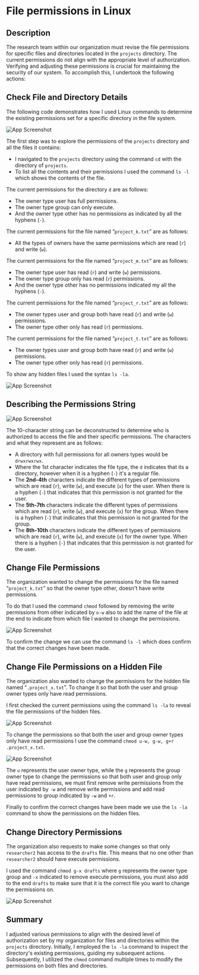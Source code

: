 
# File permissions in Linux



## Description
The research team within our organization must revise the file permissions for specific files and directories located in the `projects` directory. The current permissions do not align with the appropriate level of authorization. Verifying and adjusting these permissions is crucial for maintaining the security of our system. To accomplish this, I undertook the following actions:

## Check File and Directory Details
The following code demonstrates how I used Linux commands to determine the existing permissions set for a specific directory in the file system.


![App Screenshot](https://i.imgur.com/wfYzAFF.jpg)

The first step was to explore the permissions of the  `projects`  directory and all the files it contains:
- I navigated to the `projects` directory using the command `cd`  with the directory of `projects`.
- To list all the contents and their permissions I used the command  `ls -l` which shows the contents of the file. 

The current permissions for the directory `d`  are as follows: 
- The owner type user has full permissions.
- The owner type group can only execute.
- And the owner type other has no permissions as indicated by all the hyphens (`-`).

The current permissions for the file named “`project_k.txt`” are as follows:
- All the types of owners have the same permissions which are read (`r`) and write (`w`).

The current permissions for the file named “`project_m.txt`” are as follows:
- The owner type user has read (`r`) and write (`w`) permissions.
- The owner type group only has  read (`r`) permissions.
- And the owner type other has no permissions indicated my all the hyphens (`-`).

The current permissions for the file named “`project_r.txt`” are as follows:
- The owner types user and group both have read (`r`) and write (`w`) permissions.
- The owner type other only has read (`r`) permissions.

The current permissions for the file named “`project_t.txt`” are as follows:
- The owner types user and group both have read (`r`) and write (`w`) permissions.
- The owner type other only has read (`r`) permissions.


To show any hidden files I used the syntax `ls -la`. 

![App Screenshot](https://i.imgur.com/RcAPBu6.jpg)


## Describing the Permissions String

![App Screenshot](https://i.imgur.com/wfYzAFF.jpg)

The 10-character string can be deconstructed to determine who is authorized to access the
file and their specific permissions. The characters and what they represent are as follows:

- A directory with full permissions for all owners types would be `drwxrwxrwx`.
- Where the 1st character indicates the file type, the `d` indicates that its a directory, however when it is a hyphen (`-`) it's a regular file.
- The **2nd-4th** characters indicate the different types of permissions which are read (`r`), write (`w`), and execute (`x`) for the user. When there is a hyphen (`-`) that indicates that this permission is not granted for the user.
- The **5th-7th** characters indicate the different types of permissions which are read (`r`), write (`w`), and execute (`x`) for the group. When there is a hyphen (`-`) that indicates that this permission is not granted for the group.
- The **8th-10th** characters indicate the different types of permissions which are read (`r`), write (`w`), and execute (`x`) for the owner type. When there is a hyphen (`-`) that indicates that this permission is not granted for the user.

## Change File Permissions

The organization wanted to change the permissions for the file named “`project_k.txt`” so that the owner type other, doesn't have write permissions. 

To do that I used the command `chmod` followed by removing the write permissions from other indicated by `o-w` also to add the name of the file at the end to indicate from which file I wanted to change the permissions. 

![App Screenshot](https://i.imgur.com/qLjq6Zp.jpg)

To confirm the change we can use the command `ls -l` which does confirm that the correct changes have been made.

## Change File Permissions on a Hidden File

The organization also wanted to change the permissions for the hidden file named “`.project_x.txt`”. To change it so that both the user and group owner types only have read permissions. 

I first checked the current permissions using the command `ls -la` to reveal the file permissions of the hidden files. 


![App Screenshot](https://i.imgur.com/kdn6NXR.jpg)

To change the permissions so that both the user and group owner types only have read permissions I use the command `chmod u-w, g-w, g+r .project_x.txt`. 

![App Screenshot](https://i.imgur.com/cRGQ0JS.jpg)

The `u`  represents the user owner type, while the `g` represents the group owner type to change the permissions so that both user and group only have read permissions, we must first remove write permissions from the user indicated by `-w` and remove write permissions and add read permissions to group indicated by `-w` and `+r`.

Finally to confirm the correct changes have been made we use the `ls -la` command to show the permissions on the hidden files. 


## Change Directory Permissions

The organization also requests to make some changes so that only `researcher2` has access to the `drafts` file. This means that no one other than  `researcher2` should have execute permissions.

I used the command `chmod g-x drafts`  where `g` represents the owner type group and `-x` indicated to remove execute permissions, you must also add to the end `drafts` to make sure that it is the correct file you want to change the permissions on.


![App Screenshot](https://i.imgur.com/dO0gM5V.jpg)
## Summary

I adjusted various permissions to align with the desired level of authorization set by my organization for files and directories within the `projects` directory. Initially, I employed the `ls -la` command to inspect the directory's existing permissions, guiding my subsequent actions. Subsequently, I utilized the `chmod` command multiple times to modify the permissions on both files and directories.

